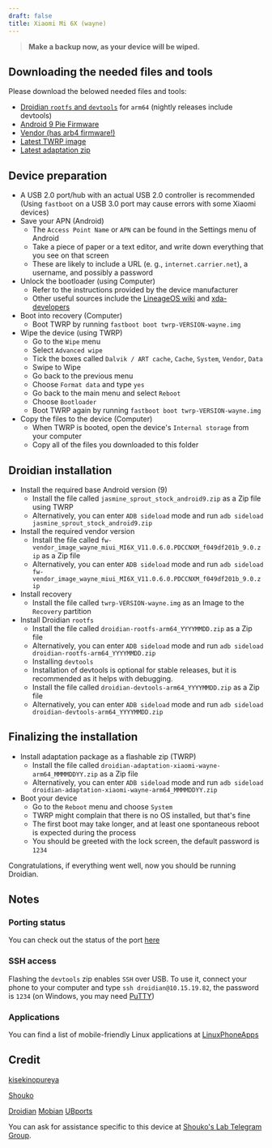 ```yaml
---
draft: false
title: Xiaomi Mi 6X (wayne)
---
```

> **Make a backup now, as your device will be wiped.**
## Downloading the needed files and tools
Please download the belowed needed files and tools:
- [Droidian `rootfs` and `devtools`](https://github.com/droidian-images/rootfs-api28gsi-all/releases) for `arm64` (nightly releases include devtools)
- [Android 9 Pie Firmware](https://github.com/ubports-xiaomi-sdm660/artifacts/releases/download/v0.1/jasmine_sprout_stock_android9.zip)
- [Vendor (has arb4 firmware!)](https://github.com/TryHardDood/mi-vendor_image-updater/releases/download/wayne-stable/fw-vendor_image_wayne_miui_MI6X_V11.0.6.0.PDCCNXM_f049df201b_9.0.zip)
- [Latest TWRP image](https://dl.twrp.me/wayne/)
- [Latest adaptation zip](https://github.com/Droidian-Mi-A2-6X/adaptation-xiaomi-wayne/releases)


## Device preparation
- A USB 2.0 port/hub with an actual USB 2.0 controller is recommended (Using `fastboot` on a USB 3.0 port may cause errors with some Xiaomi devices)
- Save your APN (Android)
    - The `Access Point Name` or `APN` can be found in the Settings menu of Android
    - Take a piece of paper or a text editor, and write down everything that you see on that screen
    - These are likely to include a URL (e. g., `internet.carrier.net`), a username, and possibly a password
- Unlock the bootloader (using Computer)
    - Refer to the instructions provided by the device manufacturer
    - Other useful sources include the [LineageOS wiki](https://wiki.lineageos.org/devices/) and [xda-developers](https://www.xda-developers.com/search2/)
- Boot into recovery (Computer)
    - Boot TWRP by running `fastboot boot twrp-VERSION-wayne.img`
- Wipe the device (using TWRP)
    - Go to the `Wipe` menu
    - Select `Advanced wipe`
    - Tick the boxes called `Dalvik / ART cache`, `Cache`, `System`, `Vendor`, `Data`
    - Swipe to Wipe
    - Go back to the previous menu
    - Choose `Format data` and type `yes`
    - Go back to the main menu and select `Reboot`
    - Choose `Bootloader`
    - Boot TWRP again by running `fastboot boot twrp-VERSION-wayne.img`
- Copy the files to the device  (Computer)
    - When TWRP is booted, open the device's `Internal storage` from your computer
    - Copy all of the files you downloaded to this folder

## Droidian installation 
- Install the required base Android version (9)
    - Install the file called `jasmine_sprout_stock_android9.zip` as a Zip file using TWRP
    - Alternatively, you can enter `ADB sideload` mode and run `adb sideload jasmine_sprout_stock_android9.zip`
- Install the required vendor version
    - Install the file called `fw-vendor_image_wayne_miui_MI6X_V11.0.6.0.PDCCNXM_f049df201b_9.0.zip` as a Zip file
    - Alternatively, you can enter `ADB sideload` mode and run `adb sideload fw-vendor_image_wayne_miui_MI6X_V11.0.6.0.PDCCNXM_f049df201b_9.0.zip`
- Install recovery
    - Install the file called `twrp-VERSION-wayne.img` as an Image to the `Recovery` partition
- Install Droidian `rootfs`
    - Install the file called `droidian-rootfs-arm64_YYYYMMDD.zip` as a Zip file
    - Alternatively, you can enter `ADB sideload` mode and run `adb sideload droidian-rootfs-arm64_YYYYMMDD.zip`
    - Installing `devtools`
    - Installation of devtools is optional for stable releases, but it is recommended as it helps with debugging.
    - Install the file called `droidian-devtools-arm64_YYYYMMDD.zip` as a Zip file
    - Alternatively, you can enter `ADB sideload` mode and run `adb sideload droidian-devtools-arm64_YYYYMMDD.zip`

## Finalizing the installation
- Install adaptation package as a flashable zip (TWRP)
    - Install the file called `droidian-adaptation-xiaomi-wayne-arm64_MMMMDDYY.zip` as a Zip file
    - Alternatively, you can enter `ADB sideload` mode and run `adb sideload droidian-adaptation-xiaomi-wayne-arm64_MMMMDDYY.zip`
- Boot your device
    - Go to the `Reboot` menu and choose `System`
    - TWRP might complain that there is no OS installed, but that's fine
    - The first boot may take longer, and at least one spontaneous reboot is expected during the process
    - You should be greeted with the lock screen, the default password is `1234`

Congratulations, if everything went well, now you should be running Droidian.

## Notes
### Porting status
You can check out the status of the port [here](https://github.com/orgs/Droidian-Mi-A2-6X/projects/1)

### SSH access
Flashing the `devtools` zip enables `SSH` over USB. To use it, connect your phone to your computer and type `ssh droidian@10.15.19.82`, the password is `1234` (on Windows, you may need [PuTTY](https://www.chiark.greenend.org.uk/~sgtatham/putty/))

### Applications
You can find a list of mobile-friendly Linux applications at [LinuxPhoneApps](https://linuxphoneapps.org/)

## Credit
[kisekinopureya](https://github.com/kisekinopureya)

[Shouko](https://xn--n8ja0d4b0j7a.xn--q9jyb4c/)

[Droidian](http://droidian.org/) [Mobian](https://mobian-project.org/) [UBports](https://ubuntu-touch.io/)

You can ask for assistance specific to this device at [Shouko's Lab Telegram Group](https://t.me/shoukolab).



